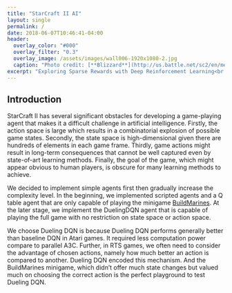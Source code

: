 ```yaml
---
title: "StarCraft II AI"
layout: single
permalink: /
date: 2018-06-07T10:46:41-04:00
header:
  overlay_color: "#000"
  overlay_filter: "0.3"
  overlay_image: /assets/images/wall006-1920x1080-2.jpg
  caption: "Photo credit: [**Blizzard**](http://us.battle.net/sc2/en/media/wallpapers/?view=wall006)"
excerpt: "Exploring Sparse Rewards with Deep Reinforcement Learning<br /><br /><br />"
---
```

## Introduction

  StarCraft II has several significant obstacles for developing a game-playing agent that makes it a difficult challenge in artificial intelligence.   Firstly,  the action space is large which results in a combinatorial explosion of possible game states. Secondly, the state space is high-dimensional given there are hundreds of elements in each game frame. Thirdly, game actions might result in long-term consequences that cannot be well captured even by state-of-art learning methods.  Finally, the goal of the game, which might appear obvious to human players, is obscure for many learning methods to achieve.

  We decided to implement simple agents first then gradually increase the complexity level. In the beginning, we implemented scripted agents and a Q  table  agent  that  are  only  capable  of  playing the minigame [BuildMarines](https://github.com/deepmind/pysc2/blob/master/docs/mini_games.md). At the later stage, we implement the DuelingDQN agent that is capable of playing the full game with no restriction on state space or action space.

We choose Dueling DQN is because Dueling DQN performs  generally  better  than  baseline  DQN  in  Atari  games. It required less computation power compare to parallel A3C. Further, in RTS games, we often need to consider the advantage  of chosen actions, namely how much better an action is compared to another.  Dueling DQN encoded this mechanism. And the BuildMarines minigame,  which didn’t offer much state changes but valued much on choosing the correct action is the perfect playground to test Dueling DQN.
